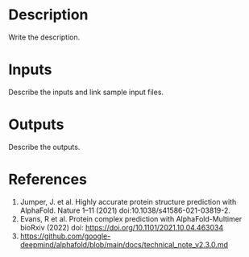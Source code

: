 # Description 

Write the description.

# Inputs

Describe the inputs and link sample input files.

# Outputs

Describe the outputs.

# References

1. Jumper, J. et al. Highly accurate protein structure prediction with AlphaFold. Nature 1–11 (2021) doi:10.1038/s41586-021-03819-2.
2. Evans, R et al. Protein complex prediction with AlphaFold-Multimer bioRxiv (2022) doi: https://doi.org/10.1101/2021.10.04.463034
3. https://github.com/google-deepmind/alphafold/blob/main/docs/technical_note_v2.3.0.md
